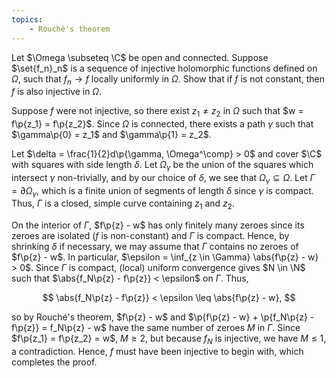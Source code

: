 ```yaml
---
topics:
    - Rouché's theorem
---
```


<problem>

Let $\Omega \subseteq \C$ be open and connected. Suppose $\set{f_n}_n$ is a sequence of injective holomorphic functions defined on $\Omega$, such that $f_n \to f$ locally uniformly in $\Omega$. Show that if $f$ is not constant, then $f$ is also injective in $\Omega$.

</problem>

<solution>

Suppose $f$ were not injective, so there exist $z_1 \neq z_2$ in $\Omega$ such that $w = f\p{z_1} = f\p{z_2}$. Since $\Omega$ is connected, there exists a path $\gamma$ such that $\gamma\p{0} = z_1$ and $\gamma\p{1} = z_2$.

Let $\delta = \frac{1}{2}d\p{\gamma, \Omega^\comp} > 0$ and cover $\C$ with squares with side length $\delta$. Let $\Omega_\gamma$ be the union of the squares which intersect $\gamma$ non-trivially, and by our choice of $\delta$, we see that $\Omega_\gamma \subseteq \Omega$. Let $\Gamma = \partial\Omega_\gamma$, which is a finite union of segments of length $\delta$ since $\gamma$ is compact. Thus, $\Gamma$ is a closed, simple curve containing $z_1$ and $z_2$.

On the interior of $\Gamma$, $f\p{z} - w$ has only finitely many zeroes since its zeroes are isolated ($f$ is non-constant) and $\Gamma$ is compact. Hence, by shrinking $\delta$ if necessary, we may assume that $\Gamma$ contains no zeroes of $f\p{z} - w$. In particular, $\epsilon = \inf_{z \in \Gamma} \abs{f\p{z} - w} > 0$. Since $\Gamma$ is compact, (local) uniform convergence gives $N \in \N$ such that $\abs{f_N\p{z} - f\p{z}} < \epsilon$ on $\Gamma$. Thus,

$$
\abs{f_N\p{z} - f\p{z}}
    < \epsilon
    \leq \abs{f\p{z} - w},
$$

so by Rouché's theorem, $f\p{z} - w$ and $\p{f\p{z} - w} + \p{f_N\p{z} - f\p{z}} = f_N\p{z} - w$ have the same number of zeroes $M$ in $\Gamma$. Since $f\p{z_1} = f\p{z_2} = w$, $M \geq 2$, but because $f_N$ is injective, we have $M \leq 1$, a contradiction. Hence, $f$ must have been injective to begin with, which completes the proof.

</solution>
